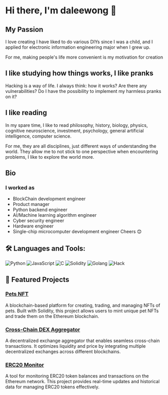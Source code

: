 # Hi there, I'm daleewong 👋

## My Passion
I love creating
I have liked to do various DIYs since I was a child, and I applied for electronic information engineering major when I grew up.

For me, making people's life more convenient is my motivation for creation

## I like studying how things works, I like pranks
Hacking is a way of life. I always  think: how it works? Are there any vulnerabilities? Do I have the possibility to implement my harmless pranks on it?

## I like reading
In my spare time, I like to read philosophy, history, biology, physics, cognitive neuroscience, investment, psychology, general artificial intelligence, computer science.

For me, they are all disciplines, just different ways of understanding the world. They allow me to not stick to one perspective when encountering problems, I like to explore the world more.

## Bio
### I worked as
- BlockChain development engineer
- Product manager
- Python backend engineer
- AI/Machine learning algorithm engineer
- Cyber security engineer
- Hardware engineer
- Single-chip microcomputer development engineer
Cheers 😊

## 🛠️ Languages and Tools:
![Python](https://img.shields.io/badge/-Python-3776AB?logo=python&logoColor=white&style=flat)
![JavaScript](https://img.shields.io/badge/-JavaScript-F7DF1E?logo=javascript&logoColor=black&style=flat)
![C](https://img.shields.io/badge/-C-A8B9CC?logo=c&logoColor=white&style=flat)
![Solidity](https://img.shields.io/badge/-Solidity-363636?logo=solidity&logoColor=white&style=flat)
![Golang](https://img.shields.io/badge/-Go-00ADD8?logo=go&logoColor=white&style=flat)
![Hack](https://img.shields.io/badge/-Hack-FF4F81?logo=hack&logoColor=white&style=flat)


## 🌟 Featured Projects
### [Pets NFT](https://github.com/daleedog/pets_NFT)
A blockchain-based platform for creating, trading, and managing NFTs of pets. Built with Solidity, this project allows users to mint unique pet NFTs and trade them on the Ethereum blockchain.

### [Cross-Chain DEX Aggregator](https://github.com/daleedog/Cross-Chain-DEX-Aggregator)
A decentralized exchange aggregator that enables seamless cross-chain transactions. It optimizes liquidity and price by integrating multiple decentralized exchanges across different blockchains.

### [ERC20 Monitor](https://github.com/daleedog/ERC20_monitor)
A tool for monitoring ERC20 token balances and transactions on the Ethereum network. This project provides real-time updates and historical data for managing ERC20 tokens effectively.


